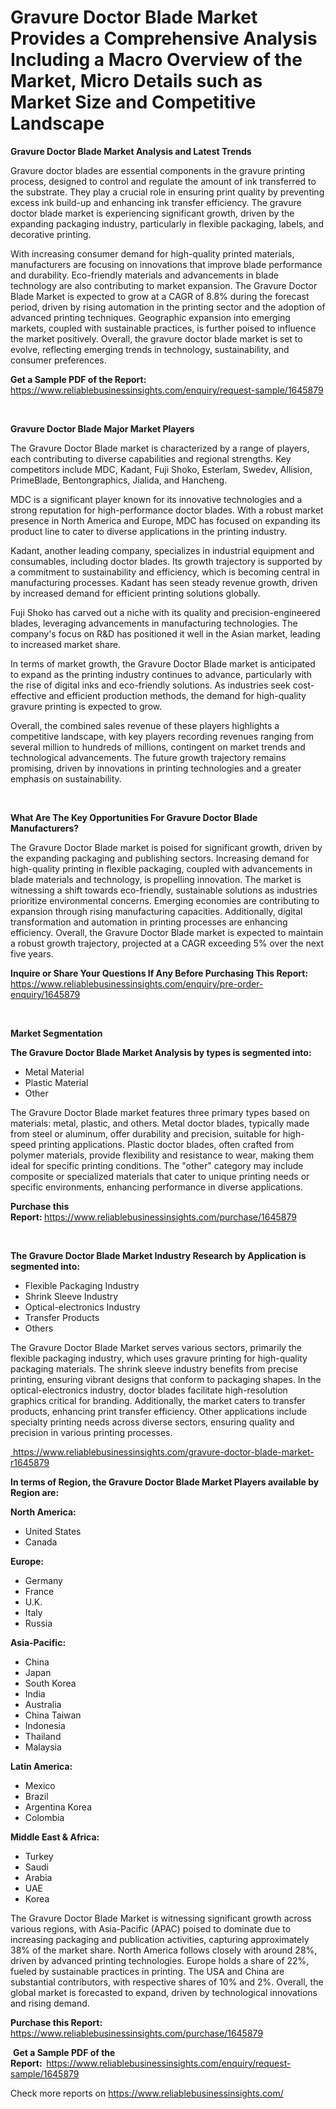 <p><h1>Gravure Doctor Blade Market Provides a Comprehensive Analysis Including a Macro Overview of the Market, Micro Details such as Market Size and Competitive Landscape</h1></p><p><strong>Gravure Doctor Blade Market Analysis and Latest Trends</strong></p>
<p><p>Gravure doctor blades are essential components in the gravure printing process, designed to control and regulate the amount of ink transferred to the substrate. They play a crucial role in ensuring print quality by preventing excess ink build-up and enhancing ink transfer efficiency. The gravure doctor blade market is experiencing significant growth, driven by the expanding packaging industry, particularly in flexible packaging, labels, and decorative printing. </p><p>With increasing consumer demand for high-quality printed materials, manufacturers are focusing on innovations that improve blade performance and durability. Eco-friendly materials and advancements in blade technology are also contributing to market expansion. The Gravure Doctor Blade Market is expected to grow at a CAGR of 8.8% during the forecast period, driven by rising automation in the printing sector and the adoption of advanced printing techniques. Geographic expansion into emerging markets, coupled with sustainable practices, is further poised to influence the market positively. Overall, the gravure doctor blade market is set to evolve, reflecting emerging trends in technology, sustainability, and consumer preferences.</p></p>
<p><strong>Get a Sample PDF of the Report:&nbsp;</strong> <a href="https://www.reliablebusinessinsights.com/enquiry/request-sample/1645879?utm_campaign=2459&utm_medium=2&utm_source=Github&utm_content=ia&utm_term=21022025&utm_id=gravure-doctor-blade">https://www.reliablebusinessinsights.com/enquiry/request-sample/1645879</a></p>
<p>&nbsp;</p>
<p><strong>Gravure Doctor Blade Major Market Players</strong></p>
<p><p>The Gravure Doctor Blade market is characterized by a range of players, each contributing to diverse capabilities and regional strengths. Key competitors include MDC, Kadant, Fuji Shoko, Esterlam, Swedev, Allision, PrimeBlade, Bentongraphics, Jialida, and Hancheng. </p><p>MDC is a significant player known for its innovative technologies and a strong reputation for high-performance doctor blades. With a robust market presence in North America and Europe, MDC has focused on expanding its product line to cater to diverse applications in the printing industry.</p><p>Kadant, another leading company, specializes in industrial equipment and consumables, including doctor blades. Its growth trajectory is supported by a commitment to sustainability and efficiency, which is becoming central in manufacturing processes. Kadant has seen steady revenue growth, driven by increased demand for efficient printing solutions globally.</p><p>Fuji Shoko has carved out a niche with its quality and precision-engineered blades, leveraging advancements in manufacturing technologies. The company's focus on R&D has positioned it well in the Asian market, leading to increased market share.</p><p>In terms of market growth, the Gravure Doctor Blade market is anticipated to expand as the printing industry continues to advance, particularly with the rise of digital inks and eco-friendly solutions. As industries seek cost-effective and efficient production methods, the demand for high-quality gravure printing is expected to grow.</p><p>Overall, the combined sales revenue of these players highlights a competitive landscape, with key players recording revenues ranging from several million to hundreds of millions, contingent on market trends and technological advancements. The future growth trajectory remains promising, driven by innovations in printing technologies and a greater emphasis on sustainability.</p></p>
<p>&nbsp;</p>
<p><strong>What Are The Key Opportunities For Gravure Doctor Blade Manufacturers?</strong></p>
<p><p>The Gravure Doctor Blade market is poised for significant growth, driven by the expanding packaging and publishing sectors. Increasing demand for high-quality printing in flexible packaging, coupled with advancements in blade materials and technology, is propelling innovation. The market is witnessing a shift towards eco-friendly, sustainable solutions as industries prioritize environmental concerns. Emerging economies are contributing to expansion through rising manufacturing capacities. Additionally, digital transformation and automation in printing processes are enhancing efficiency. Overall, the Gravure Doctor Blade market is expected to maintain a robust growth trajectory, projected at a CAGR exceeding 5% over the next five years.</p></p>
<p><strong>Inquire or Share Your Questions If Any Before Purchasing This Report:</strong> <a href="https://www.reliablebusinessinsights.com/enquiry/pre-order-enquiry/1645879?utm_campaign=2459&utm_medium=2&utm_source=Github&utm_content=ia&utm_term=21022025&utm_id=gravure-doctor-blade">https://www.reliablebusinessinsights.com/enquiry/pre-order-enquiry/1645879</a></p>
<p>&nbsp;</p>
<p><strong>Market Segmentation</strong></p>
<p><strong>The Gravure Doctor Blade Market Analysis by types is segmented into:</strong></p>
<p><ul><li>Metal Material</li><li>Plastic Material</li><li>Other</li></ul></p>
<p><p>The Gravure Doctor Blade market features three primary types based on materials: metal, plastic, and others. Metal doctor blades, typically made from steel or aluminum, offer durability and precision, suitable for high-speed printing applications. Plastic doctor blades, often crafted from polymer materials, provide flexibility and resistance to wear, making them ideal for specific printing conditions. The "other" category may include composite or specialized materials that cater to unique printing needs or specific environments, enhancing performance in diverse applications.</p></p>
<p><strong>Purchase this Report:&nbsp;</strong><a href="https://www.reliablebusinessinsights.com/purchase/1645879?utm_campaign=2459&utm_medium=2&utm_source=Github&utm_content=ia&utm_term=21022025&utm_id=gravure-doctor-blade">https://www.reliablebusinessinsights.com/purchase/1645879</a></p>
<p>&nbsp;</p>
<p><strong>The Gravure Doctor Blade Market Industry Research by Application is segmented into:</strong></p>
<p><ul><li>Flexible Packaging Industry</li><li>Shrink Sleeve Industry</li><li>Optical-electronics Industry</li><li>Transfer Products</li><li>Others</li></ul></p>
<p><p>The Gravure Doctor Blade Market serves various sectors, primarily the flexible packaging industry, which uses gravure printing for high-quality packaging materials. The shrink sleeve industry benefits from precise printing, ensuring vibrant designs that conform to packaging shapes. In the optical-electronics industry, doctor blades facilitate high-resolution graphics critical for branding. Additionally, the market caters to transfer products, enhancing print transfer efficiency. Other applications include specialty printing needs across diverse sectors, ensuring quality and precision in various printing processes.</p></p>
<p><a href="https://www.reliablebusinessinsights.com/gravure-doctor-blade-market-r1645879?utm_campaign=2459&utm_medium=2&utm_source=Github&utm_content=ia&utm_term=21022025&utm_id=gravure-doctor-blade">&nbsp;https://www.reliablebusinessinsights.com/gravure-doctor-blade-market-r1645879</a></p>
<p><strong>In terms of Region, the Gravure Doctor Blade Market Players available by Region are:</strong></p>
<p>
    <p> <strong> North America: </strong>
        <ul>
            <li>United States</li>
            <li>Canada</li>
        </ul>
        </p> 
    <p> <strong> Europe: </strong>
        <ul>
            <li>Germany</li>
            <li>France</li>
            <li>U.K.</li>
            <li>Italy</li>
            <li>Russia</li>
        </ul>
        </p> 
    <p> <strong> Asia-Pacific: </strong>
        <ul>
            <li>China</li>
            <li>Japan</li>
            <li>South Korea</li>
            <li>India</li>
            <li>Australia</li>
            <li>China Taiwan</li>
            <li>Indonesia</li>
            <li>Thailand</li>
            <li>Malaysia</li>
        </ul>
        </p> 
    <p> <strong> Latin America: </strong>
        <ul>
            <li>Mexico</li>
            <li>Brazil</li>
            <li>Argentina Korea</li>
            <li>Colombia</li>
        </ul>
        </p> 
    <p> <strong> Middle East & Africa: </strong>
        <ul>
            <li>Turkey</li>
            <li>Saudi</li>
            <li>Arabia</li>
            <li>UAE</li>
            <li>Korea</li>
        </ul>
    </p>
    </p>
<p><p>The Gravure Doctor Blade Market is witnessing significant growth across various regions, with Asia-Pacific (APAC) poised to dominate due to increasing packaging and publication activities, capturing approximately 38% of the market share. North America follows closely with around 28%, driven by advanced printing technologies. Europe holds a share of 22%, fueled by sustainable practices in printing. The USA and China are substantial contributors, with respective shares of 10% and 2%. Overall, the global market is forecasted to expand, driven by technological innovations and rising demand.</p></p>
<p><strong>Purchase this Report: </strong><a href="https://www.reliablebusinessinsights.com/purchase/1645879?utm_campaign=2459&utm_medium=2&utm_source=Github&utm_content=ia&utm_term=21022025&utm_id=gravure-doctor-blade">https://www.reliablebusinessinsights.com/purchase/1645879</a></p>
<p>&nbsp;<strong>Get a Sample PDF of the Report:&nbsp;&nbsp;</strong><a href="https://www.reliablebusinessinsights.com/enquiry/request-sample/1645879?utm_campaign=2459&utm_medium=2&utm_source=Github&utm_content=ia&utm_term=21022025&utm_id=gravure-doctor-blade">https://www.reliablebusinessinsights.com/enquiry/request-sample/1645879</a></p>
<p><strong></strong></p>
<p>Check more reports on <a href="https://www.reliablebusinessinsights.com/?utm_campaign=2459&utm_medium=2&utm_source=Github&utm_content=ia&utm_term=21022025&utm_id=gravure-doctor-blade">https://www.reliablebusinessinsights.com/</a></p>